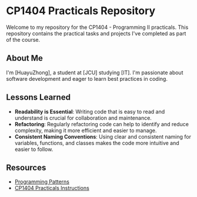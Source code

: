 # CP1404 Practicals Repository

Welcome to my repository for the CP1404 - Programming II practicals. This repository contains the practical tasks and projects I've completed as part of the course.

## About Me

I'm [HuayuZhong], a student at [JCU] studying [IT]. I'm passionate about software development and eager to learn best practices in coding.

## Lessons Learned

- **Readability is Essential**: Writing code that is easy to read and understand is crucial for collaboration and maintenance.
- **Refactoring**: Regularly refactoring code can help to identify and reduce complexity, making it more efficient and easier to manage.
- **Consistent Naming Conventions**: Using clear and consistent naming for variables, functions, and classes makes the code more intuitive and easier to follow.

## Resources

- [Programming Patterns](https://link-to-programming-patterns)
- [CP1404 Practicals Instructions](https://github.com/jc959024/cp1404practicals)
